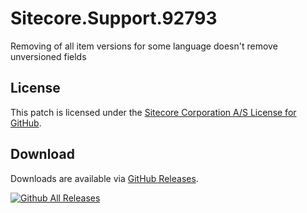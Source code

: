 # Sitecore.Support.92793
Removing of all item versions for some language doesn't remove unversioned fields

## License  
This patch is licensed under the [Sitecore Corporation A/S License for GitHub](https://github.com/sitecoresupport/Sitecore.Support.92793/blob/master/LICENSE).  

## Download  
Downloads are available via [GitHub Releases](https://github.com/sitecoresupport/Sitecore.Support.92793/releases).  

[![Github All Releases](https://img.shields.io/github/downloads/SitecoreSupport/Sitecore.Support.92793/total.svg)](https://github.com/SitecoreSupport/Sitecore.Support.92793/releases)
